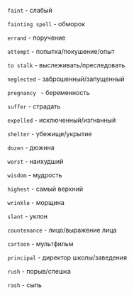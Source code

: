 `faint` - слабый

`fainting spell` - обморок

`errand` - поручение

`attempt` - попытка/покушение/опыт

`to stalk` - выслеживать/преследовать

`neglected` - заброшенный/запущенный

`pregnancy ` - беременность

`suffer` - страдать

`expelled` - исключенный/изгнанный

`shelter` - убежище/укрытие

`dozen` - дюжина

`worst` - наихудший

`wisdom` - мудрость

`highest` - самый верхний

`wrinkle` - морщина

`slant` - уклон

`countenance` - лицо/выражение лица

`cartoon` - мультфильм

`principal` - директор школы/заведения

`rush` - порыв/спешка

`rash` - сыпь